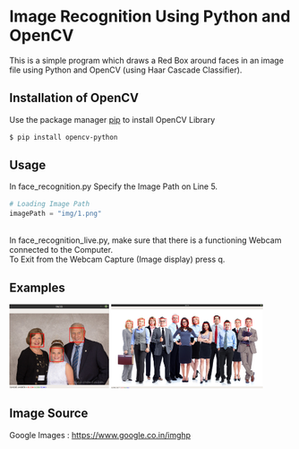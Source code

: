 # Image Recognition Using Python and OpenCV
This is a simple program which draws a Red Box around faces in an image file using Python and OpenCV (using Haar Cascade Classifier).

## Installation of OpenCV
Use the package manager [pip](https://pip.pypa.io/en/stable/) to install OpenCV Library
```bash
$ pip install opencv-python
```

## Usage
In face_recognition.py 
Specify the Image Path on Line 5.
```python
# Loading Image Path
imagePath = "img/1.png"
```
\
In face_recognition_live.py, make sure that there is a functioning Webcam connected to the Computer.
\
To Exit from the Webcam Capture (Image display) press q.

## Examples
<img height = 150 src = 'img-rectangled/3-rectangle.png'> 
<img height = 150 src = 'img-rectangled/12-rectangle.png'>

## Image Source
Google Images : https://www.google.co.in/imghp
